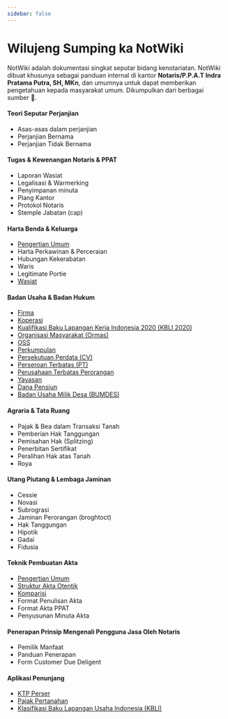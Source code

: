 ```yaml
---
sidebar: false
---
```



# Wilujeng Sumping ka NotWiki

NotWiki adalah dokumentasi singkat seputar bidang kenotariatan. NotWiki dibuat khusunya sebagai panduan internal di kantor **Notaris/P.P.A.T Indra Pratama Putra, SH, MKn**, dan umumnya untuk dapat memberikan pengetahuan kepada masyarakat umum. Dikumpulkan dari berbagai sumber :book:. 

#### Teori Seputar Perjanjian

- Asas-asas dalam perjanjian
- Perjanjian Bernama
- Perjanjian Tidak Bernama

#### Tugas & Kewenangan Notaris & PPAT

- Laporan Wasiat
- Legalisasi & Warmerking
- Penyimpanan minuta
- Plang Kantor
- Protokol Notaris
- Stemple Jabatan (cap)

#### Harta Benda & Keluarga

- [Pengertian Umum](/harta-benda-keluarga)
- Harta Perkawinan & Perceraian
- Hubungan Kekerabatan
- Waris
- Legitimate Portie
- [Wasiat](/harta-benda-keluarga/wasiat)

#### Badan Usaha & Badan Hukum

- [Firma](/badan-usaha-badan-hukum/firma)
- [Koperasi](/badan-usaha-badan-hukum/koperasi)
- [Kualifikasi Baku Lapangan Kerja Indonesia 2020 (KBLI 2020)](/badan-usaha-badan-hukum/kbli)
- [Organisasi Masyarakat (Ormas)](/badan-usaha-badan-hukum/ormas)
- [OSS](/badan-usaha-badan-hukum/oss)
- [Perkumpulan](/badan-usaha-badan-hukum/perkumpulan)
- [Persekutuan Perdata (CV)](/badan-usaha-badan-hukum/cv)
- [Perseroan Terbatas (PT)](/badan-usaha-badan-hukum/perseroan-terbatas)
- [Perusahaan Terbatas Perorangan](/badan-usaha-badan-hukum/pt-perorangan)
- [Yayasan](/badan-usaha-badan-hukum/yayasan)
- [Dana Pensiun](/badan-usaha-badan-hukum/dana-pensiun)
- [Badan Usaha Milik Desa (BUMDES)](/badan-usaha-badan-hukum/bumdes)

#### Agraria & Tata Ruang

- Pajak & Bea dalam Transaksi Tanah
- Pemberian Hak Tanggungan
- Pemisahan Hak (Splitzing)
- Penerbitan Sertifikat
- Peralihan Hak atas Tanah
- Roya

#### Utang Piutang & Lembaga Jaminan

- Cessie
- Novasi
- Subrograsi
- Jaminan Perorangan (broghtoct)
- Hak Tanggungan
- Hipotik
- Gadai
- Fidusia

#### Teknik Pembuatan Akta

- [Pengertian Umum](/teknik-pembuatan-akta/)
- [Struktur Akta Otentik](/teknik-pembuatan-akta/struktur-akta-otentik)
- [Komparisi](/teknik-pembuatan-akta/komparisi)
- Format Penulisan Akta
- Format Akta PPAT
- Penyusunan Minuta Akta

#### Penerapan Prinsip Mengenali Pengguna Jasa Oleh Notaris

- Pemilik Manfaat
- Panduan Penerapan
- Form Customer Due Deligent

#### Aplikasi Penunjang
- [KTP Perser](http://indrapratama.com/ktpparser2/)
- [Pajak Pertanahan](http://indrapratama.com/pajaktanah/)
- [Klasifikasi Baku Lapangan Usaha Indonesia (KBLI)](https://oss.go.id/informasi/kbli-berbasis-risiko)